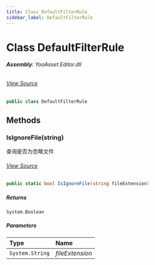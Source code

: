 ```yaml
---
title: Class DefaultFilterRule
sidebar_label: DefaultFilterRule
---
```

# Class DefaultFilterRule


###### **Assembly**: YooAsset.Editor.dll
###### [View Source](https://github.com/tuyoogame/YooAsset/blob/main/Assets/YooAsset/Editor/AssetBundleCollector/DefaultFilterRule.cs#L9)
```csharp title="Declaration"
public class DefaultFilterRule
```
## Methods
### IsIgnoreFile(string)
查询是否为忽略文件
###### [View Source](https://github.com/tuyoogame/YooAsset/blob/main/Assets/YooAsset/Editor/AssetBundleCollector/DefaultFilterRule.cs#L19)
```csharp title="Declaration"
public static bool IsIgnoreFile(string fileExtension)
```

##### Returns

`System.Boolean`

##### Parameters

| Type | Name |
|:--- |:--- |
| `System.String` | *fileExtension* |


